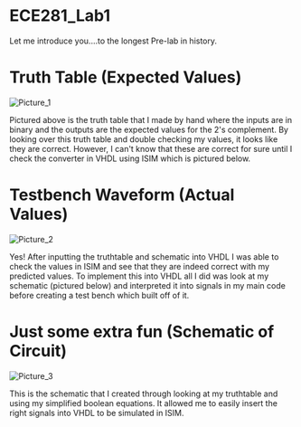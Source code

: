 ECE281_Lab1
===========

Let me introduce you....to the longest Pre-lab in history.

# Truth Table (Expected Values)

![Picture_1][picture_1] 

  Pictured above is the truth table that I made by hand where the inputs are in binary and the outputs are the expected values for the 2's complement.  By looking over this truth table and double checking my values, it looks like they are correct. However, I can't know that these are correct for sure until I check the converter in VHDL using ISIM which is pictured below.

[picture_1]: https://raw2.github.com/AnthonyEcheverry/ECE281_Lab1/master/Lab1_truthtable.PNG "Truth Table"

# Testbench Waveform (Actual Values)

![Picture_2][picture_2]

  Yes! After inputting the truthtable and schematic into VHDL I was able to check the values in ISIM and see that they are indeed correct with my predicted values.  To implement this into VHDL all I did was look at my schematic (pictured below) and interpreted it into signals in my main code before creating a test bench which built off of it.  


[picture_2]: https://raw2.github.com/AnthonyEcheverry/ECE281_Lab1/master/Lab1_testbench.PNG "ISIM"

# Just some extra fun (Schematic of Circuit)

![Picture_3][picture_3]

  This is the schematic that I created through looking at my truthtable and using my simplified boolean equations.  It allowed me to easily insert the right signals into VHDL to be simulated in ISIM.

[picture_3]:https://raw2.github.com/AnthonyEcheverry/ECE281_Lab1/master/Lab1_Schematic.png "Schematic"
